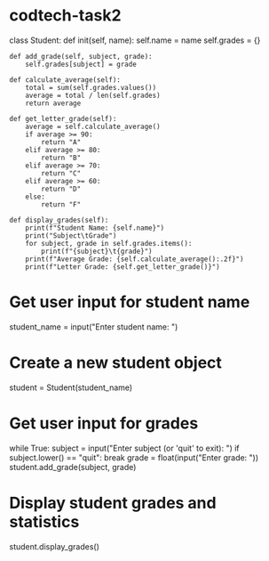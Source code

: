 # codtech-task2


class Student:
    def init(self, name):
        self.name = name
        self.grades = {}

    def add_grade(self, subject, grade):
        self.grades[subject] = grade

    def calculate_average(self):
        total = sum(self.grades.values())
        average = total / len(self.grades)
        return average

    def get_letter_grade(self):
        average = self.calculate_average()
        if average >= 90:
            return "A"
        elif average >= 80:
            return "B"
        elif average >= 70:
            return "C"
        elif average >= 60:
            return "D"
        else:
            return "F"

    def display_grades(self):
        print(f"Student Name: {self.name}")
        print("Subject\tGrade")
        for subject, grade in self.grades.items():
            print(f"{subject}\t{grade}")
        print(f"Average Grade: {self.calculate_average():.2f}")
        print(f"Letter Grade: {self.get_letter_grade()}")

# Get user input for student name
student_name = input("Enter student name: ")

# Create a new student object
student = Student(student_name)

# Get user input for grades
while True:
    subject = input("Enter subject (or 'quit' to exit): ")
    if subject.lower() == "quit":
        break
    grade = float(input("Enter grade: "))
    student.add_grade(subject, grade)

# Display student grades and statistics
student.display_grades()
